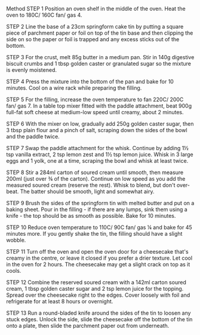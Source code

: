 Method
STEP 1
Position an oven shelf in the middle of the oven. Heat the oven to 180C/ 160C fan/ gas 4.

STEP 2
Line the base of a 23cm springform cake tin by putting a square piece of parchment paper or foil on top of the tin base and then clipping the side on so the paper or foil is trapped and any excess sticks out of the bottom.

STEP 3
For the crust, melt 85g butter in a medium pan. Stir in 140g digestive biscuit crumbs and 1 tbsp golden caster or granulated sugar so the mixture is evenly moistened.

STEP 4
Press the mixture into the bottom of the pan and bake for 10 minutes. Cool on a wire rack while preparing the filling.

STEP 5
For the filling, increase the oven temperature to fan 220C/ 200C fan/ gas 7. In a table top mixer fitted with the paddle attachment, beat 900g full-fat soft cheese at medium-low speed until creamy, about 2 minutes.

STEP 6
With the mixer on low, gradually add 250g golden caster sugar, then 3 tbsp plain flour and a pinch of salt, scraping down the sides of the bowl and the paddle twice.

STEP 7
Swap the paddle attachment for the whisk. Continue by adding 1½ tsp vanilla extract, 2 tsp lemon zest and 1½ tsp lemon juice. Whisk in 3 large eggs and 1 yolk, one at a time, scraping the bowl and whisk at least twice.

STEP 8
Stir a 284ml carton of soured cream until smooth, then measure 200ml (just over ¾ of the carton). Continue on low speed as you add the measured soured cream (reserve the rest). Whisk to blend, but don't over-beat. The batter should be smooth, light and somewhat airy.

STEP 9
Brush the sides of the springform tin with melted butter and put on a baking sheet. Pour in the filling - if there are any lumps, sink them using a knife - the top should be as smooth as possible. Bake for 10 minutes.

STEP 10
Reduce oven temperature to 110C/ 90C fan/ gas ¼ and bake for 45 minutes more. If you gently shake the tin, the filling should have a slight wobble.

STEP 11
Turn off the oven and open the oven door for a cheesecake that's creamy in the centre, or leave it closed if you prefer a drier texture. Let cool in the oven for 2 hours. The cheesecake may get a slight crack on top as it cools.

STEP 12
Combine the reserved soured cream with a 142ml carton soured cream, 1 tbsp golden caster sugar and 2 tsp lemon juice for the topping. Spread over the cheesecake right to the edges. Cover loosely with foil and refrigerate for at least 8 hours or overnight.

STEP 13
Run a round-bladed knife around the sides of the tin to loosen any stuck edges. Unlock the side, slide the cheesecake off the bottom of the tin onto a plate, then slide the parchment paper out from underneath.
